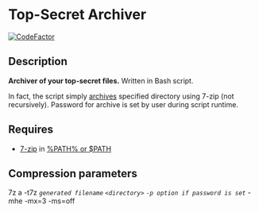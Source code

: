 # Top-Secret Archiver
[![CodeFactor](https://www.codefactor.io/repository/github/diicorp95/top-secret-archiver/badge?s=7eaa235a95e34af54331a6ca7ba310717b8f5cff)](https://www.codefactor.io/repository/github/diicorp95/top-secret-archiver)
## Description
**Archiver of your top-secret files.** Written in Bash script.

In fact, the script simply [archives](#Compression-parameters) specified directory using 7-zip (not recursively). Password for archive is set by user during script runtime.
## Requires
* [7-zip](https://www.7-zip.org/) in [%PATH% or $PATH](https://en.wikipedia.org/wiki/PATH_(variable))
## Compression parameters
7z a -t7z *`generated filename`* *`<directory>`* *`-p option if password is set`* -mhe -mx=3 -ms=off
